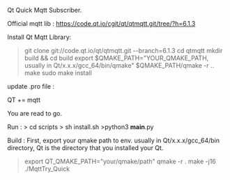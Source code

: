 


Qt Quick Mqtt Subscriber.

Official mqtt lib : https://code.qt.io/cgit/qt/qtmqtt.git/tree/?h=6.1.3


Install Qt Mqtt Library:

>git clone git://code.qt.io/qt/qtmqtt.git --branch=6.1.3
>cd qtmqtt
>mkdir build && cd build
>export $QMAKE_PATH="YOUR_QMAKE_PATH, usually in Qt/x.x.x/gcc_64/bin/qmake"
>$QMAKE_PATH/qmake -r ..
>make
>sudo make install


update .pro file :


 QT += mqtt

You are read to go.

Run :
    > cd scripts
    > sh install.sh
    >python3 __main__.py


Build :
First, export your qmake path to env. usually in Qt/x.x.x/gcc_64/bin directory, Qt is the directory that you installed your Qt.
> export QT_QMAKE_PATH="your/qmake/path"
> qmake -r .
> make -j16
> ./MqttTry_Quick
